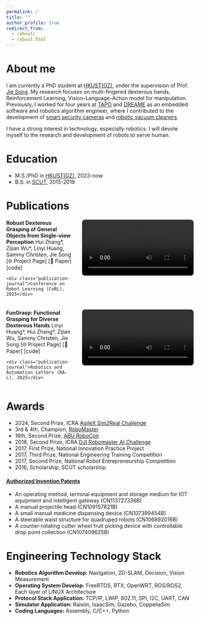 ```yaml
---
permalink: /
title: ""
author_profile: true
redirect_from: 
  - /about/
  - /about.html
---
```


<style>
.publication-container {
  display: flex;
  align-items: flex-start;
  gap: 20px;
  margin: 20px 0;
}

.publication-content {
  flex: 1;
}

.publication-video {
  flex: 0 0 300px;
}

.publication-video video {
  width: 100%;
  height: auto;
  border-radius: 8px;
  box-shadow: 0 2px 8px rgba(0,0,0,0.1);
}

.publication-journal {
  font-size: 0.9em;
  color: #666666;
  font-style: italic;
}

@media (max-width: 768px) {
  .publication-container {
    flex-direction: column;
  }
  
  .publication-video {
    flex: none;
    width: 100%;
    max-width: 400px;
    margin: 0 auto;
  }
}
</style>

# About me

I am currently a PhD student at [HKUST(GZ)](https://www.hkust-gz.edu.cn/), under the supervision of Prof. [Jie Song](https://facultyprofiles.hkust-gz.edu.cn/faculty-personal-page/SONG-Jie/jsongroas). My research focuses on multi-fingered dexterous hands, Reinforcement Learning, Vision-Language-Action model for manipulation. Previously, I worked for four years at [TAPO](https://www.tapo.com/en/) and [DREAME](https://www.dreametech.com/?srsltid=AfmBOopjTLrnPBuzvDYJRBLCjDf-zoXCgxdxI4_0B7PR0jSNGym5bSyC) as an embedded software and robotics algorithm engineer, where I contributed to the development of [smart security cameras](https://www.tp-link.com/us/home-networking/cloud-camera/tapo-c320ws/) and [robotic vacuum cleaners](https://www.tp-link.com/us/smart-home/robot-vacuum/tapo-rv30c-plus/).

I have a strong interest in technology, especially robotics. I will devote myself to the research and development of robots to serve human.

# Education

* M.S./PhD in [HKUST(GZ)](https://www.hkust-gz.edu.cn/), 2023-now
* B.S. in [SCUT](https://www.scut.edu.cn/en/), 2015-2019

# Publications

<div class="publication-container">
  <div class="publication-content">
    <strong>Robust Dexterous Grasping of General Objects from Single-view Perception</strong>
    Hui Zhang*, Zijian Wu*, Linyi Huang, Sammy Christen, Jie Song
    [🌐 Project Page] [📘 Paper] [code]
    
    <div class="publication-journal">Conference on Robot Learning (CoRL), 2025</div>
  </div>
  <div class="publication-video">
    <video id="RDG" width="300" height="225" controls="controls" autoplay="autoplay" loop="loop">
      <source id="mp4" src="images/robustdexgrasp.mp4" type="video/mp4">
      <p>Your user agent does not support the HTML5 Video element.</p>
    </video>
  </div>
</div>

<div class="publication-container">
  <div class="publication-content">
    <strong>FunGrasp: Functional Grasping for Diverse Dexterous Hands</strong>
    Linyi Huang*, Hui Zhang*, Zijian Wu, Sammy Christen, Jie Song
    [🌐 Project Page] [📘 Paper] [code]

    <div class="publication-journal">Robotics and Automation Letters (RA-L), 2025</div>
  </div>
  <div class="publication-video">
    <video id="fungrasp" width="300" height="225" controls="controls" autoplay="autoplay" loop="loop">
      <source id="mp4" src="images/fungrasp.mp4" type="video/mp4">
      <p>Your user agent does not support the HTML5 Video element.</p>
    </video>
  </div>
</div>

# Awards
* 2024, Second Prize, ICRA [AgileX Sim2Real Challenge](http://www.sim2real.net/track/track/?nav=AXS2024)
* 3rd & 4th, Champion, [RoboMaster](https://www.robomaster.com/en-US)
* 16th, Second Prize, [ABU RoboCon](http://aburobocon2019.mnb.mn/en/gallery/show/50)
* 2018, Second Prize, ICRA [DJI Robomaster AI Challenge](https://ewh.ieee.org/soc/ras/conf/fullysponsored/icra/2018/ICRA2018/icra2018.org/wp-content/uploads/2017/10/Overview-ICRA-2018-DJI-RoboMaster-AI-Challenge-.pdf)
* 2017, First Prize, National Innovation Practice Project
* 2017, Third Prize, National Engineering Training Competition
* 2017, Second Prize, National Robot Entrepreneurship Competition
* 2016, Scholarship, SCUT scholarship.
#### [Authorized Invention Patents](http://epub.cnipa.gov.cn/Dxb/IndexQuery)
* An operating method, terminal equipment and storage medium for IOT equipment and intelligent gateway (CN113727336B)
* A manual projectile head (CN109157821B)
* A small manual medicine dispensing device (CN107399454B)
* A steerable waist structure for quadruped robots (CN106892016B)
* A counter-rotating cutter wheel fruit picking device with controllable drop point collection (CN107409625B)

# Engineering Technology Stack

* **Robotics Algorithm Develop:** Navigation, 2D-SLAM, Decision, Vision Measurement
* **Operating System Develop:** FreeRTOS, RTX, OpenWRT, ROS/ROS2, Each layer of LINUX Architecture
* **Protocol Stack Application:** TCP/IP, LWIP, 802.11, SPI, I2C, UART, CAN
* **Simulator Application:** Raisim, IsaacSim, Gazebo, CoppeliaSim
* **Coding Languages:** Assembly, C/C++, Python

